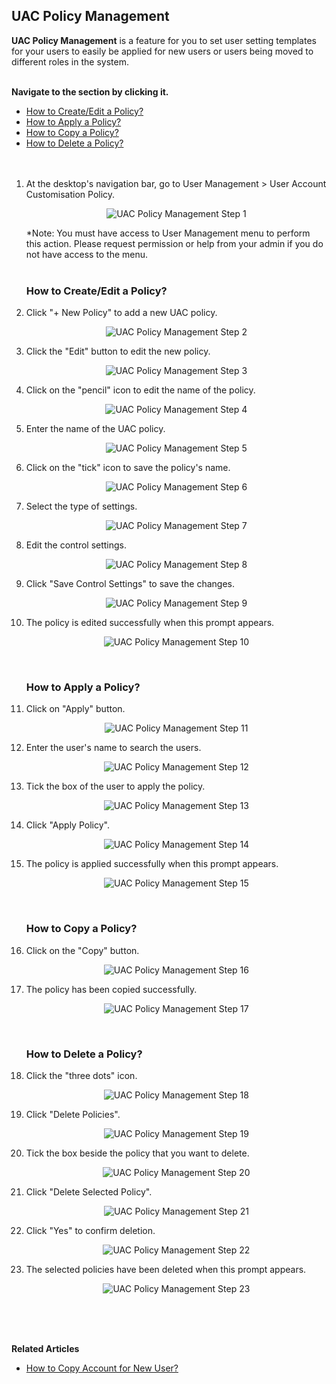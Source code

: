 ## UAC Policy Management

**UAC Policy Management** is a feature for you to set user setting templates for your users to easily be applied for new users or users being moved to different roles in the system.<br><br>

**Navigate to the section by clicking it.**<br>

- [How to Create/Edit a Policy?](#section1)<br>
- [How to Apply a Policy?](#section2)<br>
- [How to Copy a Policy?](#section3)<br>
- [How to Delete a Policy?](#section4)
<br><br><br>

1. At the desktop's navigation bar, go to User Management > User Account Customisation Policy.

   <p align="center">
     <img src="img/UAC_Policy_Management_Step_1.png" alt="UAC Policy Management Step 1">
   </p>

   *Note: You must have access to User Management menu to perform this action. Please request permission or help from your admin if you do not have access to the menu.<br>
   <br>

   <a id="section1"></a>

   ### How to Create/Edit a Policy?
   
3. Click "+ New Policy" to add a new UAC policy.

   <p align="center">
     <img src="img/UAC_Policy_Management_Step_2.png" alt="UAC Policy Management Step 2">
   </p>

4. Click the "Edit" button to edit the new policy.

   <p align="center">
     <img src="img/UAC_Policy_Management_Step_3.png" alt="UAC Policy Management Step 3">
   </p>

5. Click on the "pencil" icon to edit the name of the policy.

   <p align="center">
     <img src="img/UAC_Policy_Management_Step_4.png" alt="UAC Policy Management Step 4">
   </p>
   
6. Enter the name of the UAC policy.

   <p align="center">
     <img src="img/UAC_Policy_Management_Step_5.png" alt="UAC Policy Management Step 5">
   </p>
   
7. Click on the "tick" icon to save the policy's name.

   <p align="center">
     <img src="img/UAC_Policy_Management_Step_6.png" alt="UAC Policy Management Step 6">
   </p>
   
8. Select the type of settings.

   <p align="center">
     <img src="img/UAC_Policy_Management_Step_7.png" alt="UAC Policy Management Step 7">
   </p>
   
9. Edit the control settings.

   <p align="center">
     <img src="img/UAC_Policy_Management_Step_8.png" alt="UAC Policy Management Step 8">
   </p>
   
10. Click "Save Control Settings" to save the changes.

    <p align="center">
      <img src="img/UAC_Policy_Management_Step_9.png" alt="UAC Policy Management Step 9">
    </p>
   
11. The policy is edited successfully when this prompt appears.

    <p align="center">
      <img src="img/UAC_Policy_Management_Step_10.png" alt="UAC Policy Management Step 10">
    </p>
    <br>

    <a id="section2"></a>

    ### How to Apply a Policy?
   
12. Click on "Apply" button.

    <p align="center">
      <img src="img/UAC_Policy_Management_Step_11.png" alt="UAC Policy Management Step 11">
    </p>
   
13. Enter the user's name to search the users.

    <p align="center">
      <img src="img/UAC_Policy_Management_Step_12.png" alt="UAC Policy Management Step 12">
    </p>
   
14. Tick the box of the user to apply the policy.

    <p align="center">
      <img src="img/UAC_Policy_Management_Step_13.png" alt="UAC Policy Management Step 13">
    </p>
   
15. Click "Apply Policy".

    <p align="center">
      <img src="img/UAC_Policy_Management_Step_14.png" alt="UAC Policy Management Step 14">
    </p>
   
16. The policy is applied successfully when this prompt appears.

    <p align="center">
      <img src="img/UAC_Policy_Management_Step_15.png" alt="UAC Policy Management Step 15">
    </p>
    <br>

    <a id="section3"></a>

    ### How to Copy a Policy?
   
17. Click on the "Copy" button.

    <p align="center">
      <img src="img/UAC_Policy_Management_Step_16.png" alt="UAC Policy Management Step 16">
    </p>
   
18. The policy has been copied successfully.

    <p align="center">
      <img src="img/UAC_Policy_Management_Step_17.png" alt="UAC Policy Management Step 17">
    </p>
    <br>

    <a id="section4"></a>

    ### How to Delete a Policy?
     
19. Click the "three dots" icon.

    <p align="center">
      <img src="img/UAC_Policy_Management_Step_18.png" alt="UAC Policy Management Step 18">
    </p>

20. Click "Delete Policies".

    <p align="center">
      <img src="img/UAC_Policy_Management_Step_19.png" alt="UAC Policy Management Step 19">
    </p>
   
21. Tick the box beside the policy that you want to delete.

    <p align="center">
      <img src="img/UAC_Policy_Management_Step_20.png" alt="UAC Policy Management Step 20">
    </p>
   
22. Click "Delete Selected Policy".

    <p align="center">
      <img src="img/UAC_Policy_Management_Step_21.png" alt="UAC Policy Management Step 21">
    </p>
   
23. Click "Yes" to confirm deletion.

    <p align="center">
      <img src="img/UAC_Policy_Management_Step_22.png" alt="UAC Policy Management Step 22">
    </p>
   
24. The selected policies have been deleted when this prompt appears.

    <p align="center">
      <img src="img/UAC_Policy_Management_Step_23.png" alt="UAC Policy Management Step 23">
    </p>
    <br><br><br>

**Related Articles**
- [How to Copy Account for New User?](Copy_Account.md)

